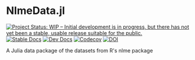 # NlmeData.jl

[![Project Status: WIP – Initial development is in progress, but there has not yet been a stable, usable release suitable for the public.](https://www.repostatus.org/badges/latest/wip.svg)](https://www.repostatus.org/#wip)
[![Stable Docs][docs-stable-img]][docs-stable-url]
[![Dev Docs][docs-dev-img]][docs-dev-url]
[![Codecov](https://codecov.io/gh/dmbates/NlmeData.jl/branch/master/graph/badge.svg)](https://codecov.io/gh/dmbates/NlmeData.jl)
[![DOI](https://zenodo.org/badge/337082315.svg)](https://zenodo.org/badge/latestdoi/337082315)


[docs-dev-img]: https://img.shields.io/badge/docs-dev-blue.svg
[docs-dev-url]: https://dmbates.github.io/NlmeData.jl/dev

[docs-stable-img]: https://img.shields.io/badge/docs-stable-blue.svg
[docs-stable-url]: https://dmbates.github.io/NlmeData.jl/stable

A Julia data package of the datasets from R's nlme package
